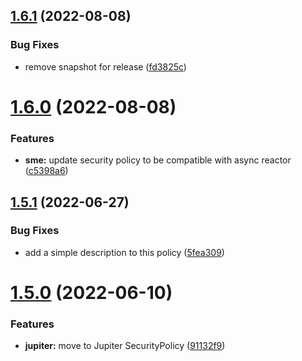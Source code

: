 ## [1.6.1](https://github.com/gravitee-io/gravitee-policy-keyless/compare/1.6.0...1.6.1) (2022-08-08)


### Bug Fixes

* remove snapshot for release ([fd3825c](https://github.com/gravitee-io/gravitee-policy-keyless/commit/fd3825cf45f1c6e11bfb88470251e9e273238654))

# [1.6.0](https://github.com/gravitee-io/gravitee-policy-keyless/compare/1.5.1...1.6.0) (2022-08-08)


### Features

* **sme:** update security policy to be compatible with async reactor ([c5398a6](https://github.com/gravitee-io/gravitee-policy-keyless/commit/c5398a6cdcab3a35f9e96b08fcb34dd3838e5fe2))

## [1.5.1](https://github.com/gravitee-io/gravitee-policy-keyless/compare/1.5.0...1.5.1) (2022-06-27)


### Bug Fixes

* add a simple description to this policy ([5fea309](https://github.com/gravitee-io/gravitee-policy-keyless/commit/5fea30917991bf6d86067fa60ffed9ee24a5f879))

# [1.5.0](https://github.com/gravitee-io/gravitee-policy-keyless/compare/1.4.0...1.5.0) (2022-06-10)


### Features

* **jupiter:** move to Jupiter SecurityPolicy ([91132f9](https://github.com/gravitee-io/gravitee-policy-keyless/commit/91132f9c62cf8ec4d3c5dba0b0d234d5d352a567))
